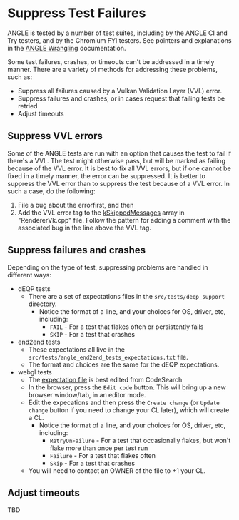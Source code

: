 # Suppress Test Failures

ANGLE is tested by a number of test suites, including by the ANGLE CI and Try testers, and by the Chromium FYI testers.  See pointers and explanations in the [ANGLE Wrangling](https://chromium.googlesource.com/angle/angle/+/refs/heads/main/infra/ANGLEWrangling.md) documentation.

Some test failures, crashes, or timeouts can't be addressed in a timely manner.  There are a variety of methods for addressing these problems, such as:

- Suppress all failures caused by a Vulkan Validation Layer (VVL) error.
- Suppress failures and crashes, or in cases request that failing tests be retried
- Adjust timeouts

## Suppress VVL errors

Some of the ANGLE tests are run with an option that causes the test to fail if there's a VVL.  The test might otherwise pass, but will be marked as failing because of the VVL error.  It is best to fix all VVL errors, but if one cannot be fixed in a timely manner, the error can be suppressed.  It is better to suppress the VVL error than to suppress the test because of a VVL error.  In such a case, do the following:

1. File a bug about the errorfirst, and then 
2. Add the VVL error tag to the [kSkippedMessages](https://source.chromium.org/chromium/chromium/src/+/main:third_party/angle/src/libANGLE/renderer/vulkan/RendererVk.cpp;l=129?q=kSkippedMessages&ss=chromium%2Fchromium%2Fsrc) array in "RendererVk.cpp" file.  Follow the pattern for adding a comment with the associated bug in the line above the VVL tag.

## Suppress failures and crashes

Depending on the type of test, suppressing problems are handled in different ways:

- dEQP tests
  - There are a set of expectations files in the `src/tests/deqp_support` directory.
    - Notice the format of a line, and your choices for OS, driver, etc, including:
      - `FAIL` - For a test that flakes often or persistently fails
      - `SKIP` - For a test that crashes
- end2end tests
  - These expectations all live in the `src/tests/angle_end2end_tests_expectations.txt` file.
  - The format and choices are the same for the dEQP expectations.
- webgl tests
  - The [expectation file](https://source.chromium.org/chromium/chromium/src/+/main:content/test/gpu/gpu_tests/test_expectations/webgl_conformance_expectations.txt) is best edited from CodeSearch
  - In the browser, press the `Edit code` button.  This will bring up a new browser window/tab, in an editor mode.
  - Edit the expecations and then press the `Create change` (or `Update change` button if you need to change your CL later), which will create a CL.
    - Notice the format of a line, and your choices for OS, driver, etc, including:
      - `RetryOnFailure` - For a test that occasionally flakes, but won't flake more than once per test run
      - `Failure` - For a test that flakes often
      - `Skip` - For a test that crashes
  - You will need to contact an OWNER of the file to +1 your CL.

## Adjust timeouts

TBD
